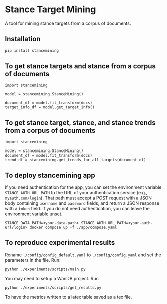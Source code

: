# Stance Target Mining

A tool for mining stance targets from a corpus of documents.

## Installation

```bash
pip install stancemining
```

## To get stance targets and stance from a corpus of documents
```
import stancemining

model = stancemining.StanceMining()

document_df = model.fit_transform(docs)
target_info_df = model.get_target_info()
```

## To get stance target, stance, and stance trends from a corpus of documents
```
import stancemining

model = stancemining.StanceMining()
document_df = model.fit_transform(docs)
trend_df = stancemining.get_trends_for_all_targets(document_df)
```

## To deploy stancemining app
If you need authentication for the app, you can set the environment variable `STANCE_AUTH_URL_PATH` to the URL of your authentication service (e.g., `myauth.com/login`). That path must accept a POST request with a JSON body containing `username` and `password` fields, and return a JSON response with a `token` field.
If you do not need authentication, you can leave the environment variable unset.
```
STANCE_DATA_PATH=<your-data-path> STANCE_AUTH_URL_PATH=<your-auth-url/login> docker compose up -f ./app/compose.yaml
```

## To reproduce experimental results
Rename `./config/config_default.yaml` to `./config/config.yaml` and set the parameters in the file.
Run:
```
python ./experiments/scripts/main.py
```

You may need to setup a WanDB project.
Run 
```
python ./experiments/scripts/get_results.py
```
To have the metrics written to a latex table saved as a tex file.




